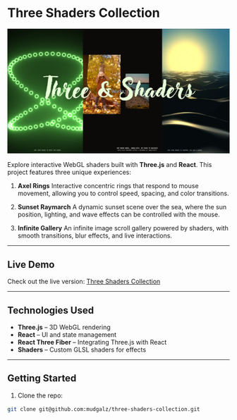 # Three Shaders Collection

![Three Shaders Collection](public/og_image.webp)

Explore interactive WebGL shaders built with **Three.js** and **React**. This project features three unique experiences:

1. **Axel Rings**
   Interactive concentric rings that respond to mouse movement, allowing you to control speed, spacing, and color transitions.

2. **Sunset Raymarch**
   A dynamic sunset scene over the sea, where the sun position, lighting, and wave effects can be controlled with the mouse.

3. **Infinite Gallery**
   An infinite image scroll gallery powered by shaders, with smooth transitions, blur effects, and live interactions.

---

## Live Demo

Check out the live version: [Three Shaders Collection](https://three-shaders-collection.netlify.app/)

---

## Technologies Used

- **Three.js** – 3D WebGL rendering
- **React** – UI and state management
- **React Three Fiber** – Integrating Three.js with React
- **Shaders** – Custom GLSL shaders for effects

---

## Getting Started

1. Clone the repo:

```bash
git clone git@github.com:mudgalz/three-shaders-collection.git
```
